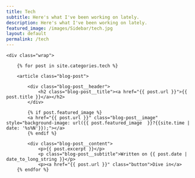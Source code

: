 ```yaml
---
title: Tech
subtitle: Here's what I've been working on lately.
description: Here's what I've been working on lately.
featured_image: /images/Sidebar/tech.jpg
layout: default
permalink: /tech
---
```


<section class="blog single">

	<div class="wrap">

		{% for post in site.categories.tech %}

		<article class="blog-post">

			<div class="blog-post__header">
				<h2 class="blog-post__title"><a href="{{ post.url }}">{{ post.title }}</a></h2>
			</div>

			{% if post.featured_image %}
			<a href="{{ post.url }}" class="blog-post__image" style="background-image: url({{ post.featured_image  }}?{{site.time | date: '%s%N'}});"></a>
			{% endif %}

			<div class="blog-post__content">
				<p>{{ post.excerpt }}</p>
				<p class="blog-post__subtitle">Written on {{ post.date | date_to_long_string }}</p>
				<p><a href="{{ post.url }}" class="button">Dive in</a>
		{% endfor %}
